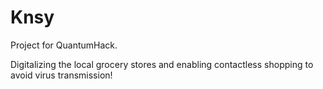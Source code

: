 # Knsy
Project for QuantumHack.                                       

Digitalizing the local grocery stores and enabling contactless shopping to avoid virus transmission!
